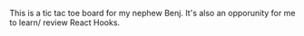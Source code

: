 This is a tic tac toe board for my nephew Benj. It's also an opporunity for me to learn/ review React Hooks. 
